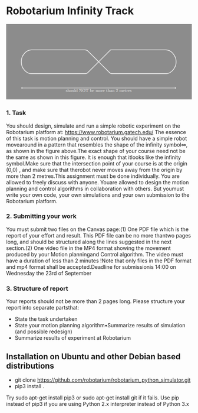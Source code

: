 # Robotarium Infinity Track
![Picture of the track](https://github.com/mathiasmellemstuen/Robotarium-Infinity-Track/blob/master/pathPicture.png?raw=true)
### 1. Task 
You should design, simulate and run a simple robotic experiment on the Robotarium platform at: https://www.robotarium.gatech.edu/ The essence  of  this  task  is  motion  planning  and  control.   You  should  have  a  simple  robot  movearound in a pattern that resembles the shape of the infinity symbol∞, as shown in the figure above.The exact shape of your course need not be the same as shown in this figure.  It is enough that itlooks like the infinity symbol.Make sure that the intersection point of your course is at the origin (0,0) , and make sure that therobot never moves away from the origin by more than 2 metres.This assignment must be done individually. You are allowed to freely discuss with anyone. Youare allowed to design the motion planning and control algorithms in collaboration with others. But youmust write your own code, your own simulations and your own submission to the Robotarium platform.
### 2.  Submitting your work
You must submit two files on the Canvas page:(1)  One PDF file which is the report of your effort and result.  This PDF file can be no more thantwo pages long, and should be structured along the lines suggested in the next section.(2)  One video file in the MP4 format showing the movement produced by your Motion planningand Control algorithm.  The video must have a duration of less than 2 minutes !Note that only files in the PDF format and mp4 format shall be accepted.Deadline for submissionis 14:00 on Wednesday the 23rd of September
### 3.  Structure of report
Your reports should not be more than 2 pages long.  Please structure your report into separate partsthat:
- State the task undertaken
- State your motion planning algorithm•Summarize results of simulation (and possible redesign)
- Summarize results of experiment at Robotarium
## Installation on Ubuntu and other Debian based distributions
- git clone https://github.com/robotarium/robotarium_python_simulator.git
- pip3 install .

Try sudo apt-get install pip3 or sudo apt-get install git if it fails. Use pip instead of pip3 if you are using Python 2.x interpreter instead of Python 3.x